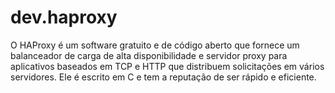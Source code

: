 # dev.haproxy
O HAProxy é um software gratuito e de código aberto que fornece um balanceador de carga de alta disponibilidade e servidor proxy para aplicativos baseados em TCP e HTTP que distribuem solicitações em vários servidores. Ele é escrito em C e tem a reputação de ser rápido e eficiente.
